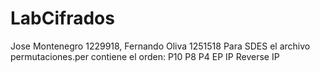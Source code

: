 # LabCifrados
Jose Montenegro 1229918, Fernando Oliva 1251518
Para SDES el archivo permutaciones.per contiene el orden: P10 P8 P4 EP IP Reverse IP

